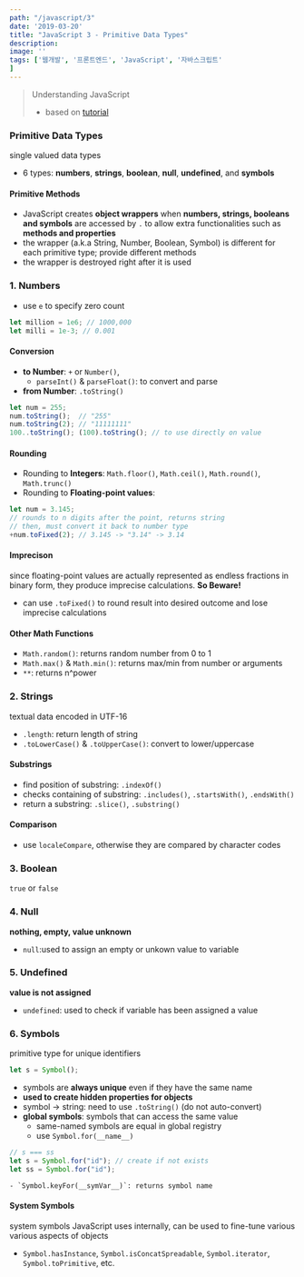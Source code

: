 ```yaml
---
path: "/javascript/3"
date: '2019-03-20'
title: "JavaScript 3 - Primitive Data Types"
description: 
image: ''
tags: ['웹개발', '프론트엔드', 'JavaScript', '자바스크립트'
]
---
```

> Understanding JavaScript
> - based on [tutorial](http://javascript.info/)

### Primitive Data Types
single valued data types
- 6 types: __numbers__, __strings__, __boolean__, __null__, __undefined__, and __symbols__

#### Primitive Methods
- JavaScript creates __object wrappers__ when __numbers, strings, booleans and symbols__ are accessed by `.` to allow extra functionalities such as __methods and properties__
- the wrapper (a.k.a String, Number, Boolean, Symbol) is different for each primitive type; provide different methods
- the wrapper is destroyed right after it is used

### 1. Numbers
- use `e` to specify zero count
```js
let million = 1e6; // 1000,000
let milli = 1e-3; // 0.001
```

#### Conversion
- __to Number__: `+` or `Number()`, 
    - `parseInt()` & `parseFloat()`: to convert and parse
- __from Number__: `.toString()`
```js
let num = 255;
num.toString();  // "255"
num.toString(2); // "11111111"
100..toString(); (100).toString(); // to use directly on value
```

#### Rounding
- Rounding to __Integers__: `Math.floor()`, `Math.ceil()`, `Math.round()`, `Math.trunc()`
- Rounding to __Floating-point values__:
```js
let num = 3.145;
// rounds to n digits after the point, returns string
// then, must convert it back to number type
+num.toFixed(2); // 3.145 -> "3.14" -> 3.14
```
    
#### Imprecison
since floating-point values are actually represented as endless fractions in binary form, they produce imprecise calculations. __So Beware!__ 
- can use `.toFixed()` to round result into desired outcome and lose imprecise calculations

#### Other Math Functions
- `Math.random()`: returns random number from 0 to 1
- `Math.max()` & `Math.min()`: returns max/min from number or arguments
- `**`: returns n^power

### 2. Strings
textual data encoded in UTF-16
- `.length`: return length of string
- `.toLowerCase()` & `.toUpperCase()`: convert to lower/uppercase

#### Substrings
- find position of substring: `.indexOf()`
- checks containing of substring: `.includes()`, `.startsWith()`, `.endsWith()`
- return a substring: `.slice()`, `.substring()`

#### Comparison
- use `localeCompare`, otherwise they are compared by character codes

### 3. Boolean
`true` or `false`

### 4. Null
__nothing, empty, value unknown__
- `null`:used to assign an empty or unkown value to variable

### 5. Undefined
__value is not assigned__
- `undefined`: used to check if variable has been assigned a value

### 6. Symbols
primitive type for unique identifiers
```js
let s = Symbol();
```
- symbols are __always unique__ even if they have the same name
- __used to create hidden properties for objects__
- symbol -> string: need to use `.toString()` (do not auto-convert)
- __global symbols__: symbols that can access the same value
    - same-named symbols are equal in global registry
    - use `Symbol.for(__name__)`
```js
// s === ss
let s = Symbol.for("id"); // create if not exists
let ss = Symbol.for("id");
```
    - `Symbol.keyFor(__symVar__)`: returns symbol name

#### System Symbols
system symbols JavaScript uses internally, can be used to fine-tune various various aspects of objects
- `Symbol.hasInstance`, `Symbol.isConcatSpreadable`, `Symbol.iterator`, `Symbol.toPrimitive`, etc.